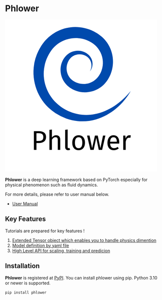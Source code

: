 # Phlower


![](docs/source/_static/logo.png)


__Phlower__ is a deep learning framework based on PyTorch especially for physical phenomenon such as fluid dynamics.

For more details, please refer to user manual below.

- [User Manual](https://ricosjp.github.io/phlower/)


## Key Features


Tutorials are prepared for key features !

1. [Extended Tensor object which enables you to handle physics dimention](https://ricosjp.github.io/phlower/tutorials/basic_usages/01_phlower_tensor_basic.html)
2. [Model definition by yaml file](https://ricosjp.github.io/phlower/tutorials/basic_usages/02_model_definition_by_yaml_file.html)
3. [High Level API for scaling, training and predicion](https://ricosjp.github.io/phlower/tutorials/basic_usages/03_high_level_api_for_scaling_training_and_prediction.html)



## Installation

**Phlower** is registered at [PyPI](https://pypi.org/project/phlower/).  You can install phlower using pip. Python 3.10 or newer is supported.

```
pip install phlower
```

